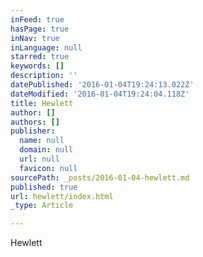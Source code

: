 ```yaml
---
inFeed: true
hasPage: true
inNav: true
inLanguage: null
starred: true
keywords: []
description: ''
datePublished: '2016-01-04T19:24:13.022Z'
dateModified: '2016-01-04T19:24:04.118Z'
title: Hewlett
author: []
authors: []
publisher:
  name: null
  domain: null
  url: null
  favicon: null
sourcePath: _posts/2016-01-04-hewlett.md
published: true
url: hewlett/index.html
_type: Article

---
```

Hewlett